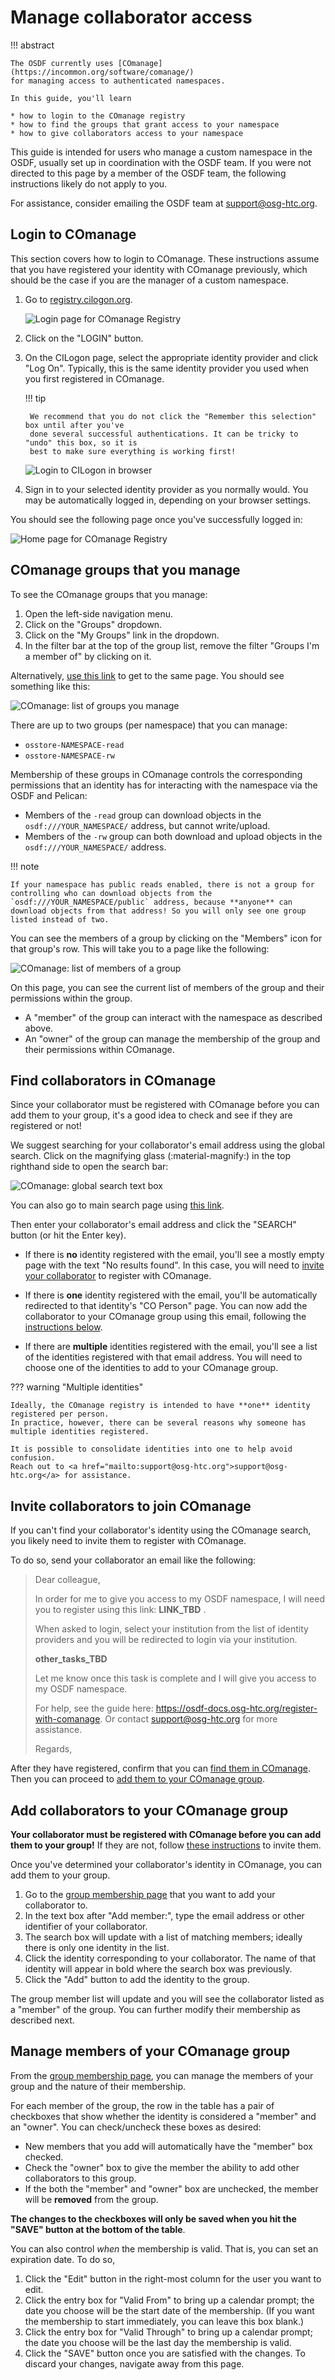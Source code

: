 # Manage collaborator access

!!! abstract

    The OSDF currently uses [COmanage](https://incommon.org/software/comanage/) 
    for managing access to authenticated namespaces.

    In this guide, you'll learn

    * how to login to the COmanage registry
    * how to find the groups that grant access to your namespace
    * how to give collaborators access to your namespace

This guide is intended for users who manage a custom namespace in the OSDF,
usually set up in coordination with the OSDF team.
If you were not directed to this page by a member of the OSDF team,
the following instructions likely do not apply to you.

For assistance, consider emailing the OSDF team at <a href="mailto:support@osg-htc.org">support@osg-htc.org</a>.

## Login to COmanage

This section covers how to login to COmanage.
These instructions assume that you have registered your identity with COmanage previously,
which should be the case if you are the manager of a custom namespace.

1. Go to [registry.cilogon.org](https://registry.cilogon.org).

    ![Login page for COmanage Registry](assets/comanage-registry-login.png)

2. Click on the "LOGIN" button.

3. On the CILogon page, select the appropriate identity provider and click "Log On".
    Typically, this is the same identity provider you used when you first registered in COmanage.

    !!! tip
    
        We recommend that you do not click the "Remember this selection" box until after you've
        done several successful authentications. It can be tricky to "undo" this box, so it is
        best to make sure everything is working first!

    ![Login to CILogon in browser](assets/osdf-upload-cilogon.png)

4. Sign in to your selected identity provider as you normally would.
    You may be automatically logged in, depending on your browser settings.

You should see the following page once you've successfully logged in:

![Home page for COmanage Registry](assets/comanage-registry-home.png)

## COmanage groups that you manage

To see the COmanage groups that you manage:

1. Open the left-side navigation menu.
2. Click on the "Groups" dropdown.
3. Click on the "My Groups" link in the dropdown.
4. In the filter bar at the top of the group list, remove the filter "Groups I'm a member of" by clicking on it.

Alternatively, [use this link](https://registry.cilogon.org/registry/co_groups/index/co:7/search.owner:1/op:search) to get to the same page.
You should see something like this:

![COmanage: list of groups you manage](assets/comanage-group-list.png)

There are up to two groups (per namespace) that you can manage:

* `osstore-NAMESPACE-read`
* `osstore-NAMESPACE-rw`

Membership of these groups in COmanage controls the corresponding permissions that an identity has for interacting with the namespace via the OSDF and Pelican:

* Members of the `-read` group can download objects in the `osdf:///YOUR_NAMESPACE/` address, but cannot write/upload.
* Members of the `-rw` group can both download and upload objects in the `osdf:///YOUR_NAMESPACE/` address.

!!! note

    If your namespace has public reads enabled, there is not a group for controlling who can download objects from the `osdf:///YOUR_NAMESPACE/public` address, because **anyone** can download objects from that address! So you will only see one group listed instead of two. 

You can see the members of a group by clicking on the "Members" icon for that group's row.
This will take you to a page like the following:

![COmanage: list of members of a group](assets/comanage-group-members.png)

On this page, you can see the current list of members of the group and their permissions within the group.

* A "member" of the group can interact with the namespace as described above.
* An "owner" of the group can manage the membership of the group and their permissions within COmanage.

## Find collaborators in COmanage

Since your collaborator must be registered with COmanage before you can add them to your group,
it's a good idea to check and see if they are registered or not!

We suggest searching for your collaborator's email address using the global search.
Click on the magnifying glass (:material-magnify:) in the top righthand side to open the search bar:

![COmanage: global search text box](assets/comanage-global-search.png)

You can also go to main search page using [this link](https://registry.cilogon.org/registry/co_dashboards/search?q=&co=7).

Then enter your collaborator's email address and click the "SEARCH" button (or hit the Enter key).

* If there is **no** identity registered with the email, you'll see a mostly empty page with the text "No results found". 
    In this case, you will need to [invite your collaborator](#invite-collaborators-to-join-comanage) to register with COmanage.

* If there is **one** identity registered with the email, you'll be automatically redirected to that identity's "CO Person" page.
    You can now add the collaborator to your COmanage group using this email, following the [instructions below](#add-collaborators-to-your-comanage-group).

* If there are **multiple** identities registered with the email, you'll see a list of the identities registered with that email address.
    You will need to choose one of the identities to add to your COmanage group.

??? warning "Multiple identities"

    Ideally, the COmanage registry is intended to have **one** identity registered per person. 
    In practice, however, there can be several reasons why someone has multiple identities registered. 

    It is possible to consolidate identities into one to help avoid confusion.
    Reach out to <a href="mailto:support@osg-htc.org">support@osg-htc.org</a> for assistance.

## Invite collaborators to join COmanage

If you can't find your collaborator's identity using the COmanage search, you likely need to invite them to register with COmanage.

To do so, send your collaborator an email like the following:

> Dear colleague,
> 
> In order for me to give you access to my OSDF namespace, I will need you to register using this link: __LINK_TBD__ .
> 
> When asked to login, select your institution from the list of identity providers and you will be redirected to login via your institution.
> 
> __other_tasks_TBD__
> 
> Let me know once this task is complete and I will give you access to my OSDF namespace.
> 
> For help, see the guide here: https://osdf-docs.osg-htc.org/register-with-comanage.
> Or contact support@osg-htc.org for more assistance.
> 
> Regards,

After they have registered, confirm that you can [find them in COmanage](#find-collaborators-in-comanage).
Then you can proceed to [add them to your COmanage group](#add-collaborators-to-your-comanage-group).

## Add collaborators to your COmanage group

**Your collaborator must be registered with COmanage before you can add them to your group!**
If they are not, follow [these instructions](#invite-collaborators-to-join-comanage) to invite them.

Once you've determined your collaborator's identity in COmanage, you can add them to your group.

1. Go to the [group membership page](#comanage-groups-that-you-manage) that you want to add your collaborator to.
2. In the text box after "Add member:", type the email address or other identifier of your collaborator.
3. The search box will update with a list of matching members; ideally there is only one identity in the list.
4. Click the identity corresponding to your collaborator. The name of that identity will appear in bold where the search box was previously.
5. Click the "Add" button to add the identity to the group.

The group member list will update and you will see the collaborator listed as a "member" of the group.
You can further modify their membership as described next.

## Manage members of your COmanage group

From the [group membership page](#comanage-groups-that-you-manage), you can manage the members of your group and the nature of their membership.

For each member of the group, the row in the table has a pair of checkboxes that show whether the identity is considered a "member" and an "owner". 
You can check/uncheck these boxes as desired:

* New members that you add will automatically have the "member" box checked.
* Check the "owner" box to give the member the ability to add other collaborators to this group.
* If the both the "member" and "owner" box are unchecked, the member will be **removed** from the group.

**The changes to the checkboxes will only be saved when you hit the "SAVE" button at the bottom of the table**.

You can also control *when* the membership is valid. 
That is, you can set an expiration date.
To do so, 

1. Click the "Edit" button in the right-most column for the user you want to edit.
2. Click the entry box for "Valid From" to bring up a calendar prompt; the date you choose will be the start date of the membership.
    (If you want the membership to start immediately, you can leave this box blank.)
3. Click the entry box for "Valid Through" to bring up a calendar prompt; the date you choose will be the last day the membership is valid.
4. Click the "SAVE" button once you are satisfied with the changes. To discard your changes, navigate away from this page.


